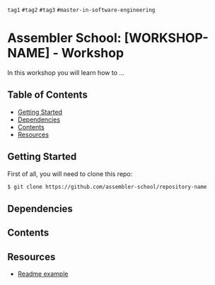 `tag1` `#tag2` `#tag3` `#master-in-software-engineering`

# Assembler School: [WORKSHOP-NAME] - Workshop <!-- omit in toc -->

In this workshop you will learn how to ...

## Table of Contents <!-- omit in toc -->

- [Getting Started](#getting-started)
- [Dependencies](#dependencies)
- [Contents](#contents)
- [Resources](#resources)

## Getting Started

First of all, you will need to clone this repo:

```bash
$ git clone https://github.com/assembler-school/repository-name
```

## Dependencies

## Contents

## Resources

- [Readme example](https://gist.github.com/Villanuevand/6386899f70346d4580c723232524d35a)
